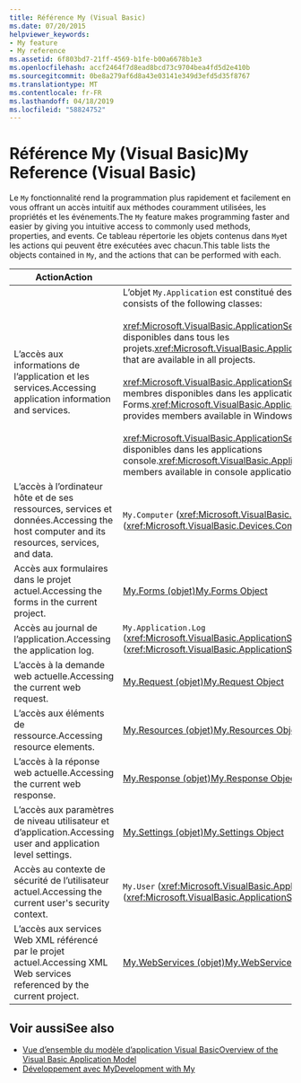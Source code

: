 ```yaml
---
title: Référence My (Visual Basic)
ms.date: 07/20/2015
helpviewer_keywords:
- My feature
- My reference
ms.assetid: 6f803bd7-21ff-4569-b1fe-b00a6678b1e3
ms.openlocfilehash: accf2464f7d8ead8bcd73c9704bea4fd5d2e410b
ms.sourcegitcommit: 0be8a279af6d8a43e03141e349d3efd5d35f8767
ms.translationtype: MT
ms.contentlocale: fr-FR
ms.lasthandoff: 04/18/2019
ms.locfileid: "58824752"
---
```

# <a name="my-reference-visual-basic"></a><span data-ttu-id="64506-102">Référence My (Visual Basic)</span><span class="sxs-lookup"><span data-stu-id="64506-102">My Reference (Visual Basic)</span></span>
<span data-ttu-id="64506-103">Le `My` fonctionnalité rend la programmation plus rapidement et facilement en vous offrant un accès intuitif aux méthodes couramment utilisées, les propriétés et les événements.</span><span class="sxs-lookup"><span data-stu-id="64506-103">The `My` feature makes programming faster and easier by giving you intuitive access to commonly used methods, properties, and events.</span></span> <span data-ttu-id="64506-104">Ce tableau répertorie les objets contenus dans `My`et les actions qui peuvent être exécutées avec chacun.</span><span class="sxs-lookup"><span data-stu-id="64506-104">This table lists the objects contained in `My`, and the actions that can be performed with each.</span></span>  
  
|<span data-ttu-id="64506-105">**Action**</span><span class="sxs-lookup"><span data-stu-id="64506-105">**Action**</span></span>|<span data-ttu-id="64506-106">**Objet**</span><span class="sxs-lookup"><span data-stu-id="64506-106">**Object**</span></span>|  
|----------------|----------------|  
|<span data-ttu-id="64506-107">L’accès aux informations de l’application et les services.</span><span class="sxs-lookup"><span data-stu-id="64506-107">Accessing application information and services.</span></span>|<span data-ttu-id="64506-108">L’objet `My.Application` est constitué des classes suivantes :</span><span class="sxs-lookup"><span data-stu-id="64506-108">The `My.Application` object consists of the following classes:</span></span><br /><br /> <span data-ttu-id="64506-109"><xref:Microsoft.VisualBasic.ApplicationServices.ApplicationBase> fournit des membres qui sont disponibles dans tous les projets.</span><span class="sxs-lookup"><span data-stu-id="64506-109"><xref:Microsoft.VisualBasic.ApplicationServices.ApplicationBase> provides members that are available in all projects.</span></span><br /><br /> <span data-ttu-id="64506-110"><xref:Microsoft.VisualBasic.ApplicationServices.WindowsFormsApplicationBase> fournit des membres disponibles dans les applications Windows Forms.</span><span class="sxs-lookup"><span data-stu-id="64506-110"><xref:Microsoft.VisualBasic.ApplicationServices.WindowsFormsApplicationBase> provides members available in Windows Forms applications.</span></span><br /><br /> <span data-ttu-id="64506-111"><xref:Microsoft.VisualBasic.ApplicationServices.ConsoleApplicationBase> fournit des membres disponibles dans les applications console.</span><span class="sxs-lookup"><span data-stu-id="64506-111"><xref:Microsoft.VisualBasic.ApplicationServices.ConsoleApplicationBase> provides members available in console applications.</span></span>|  
|<span data-ttu-id="64506-112">L’accès à l’ordinateur hôte et de ses ressources, services et données.</span><span class="sxs-lookup"><span data-stu-id="64506-112">Accessing the host computer and its resources, services, and data.</span></span>|<span data-ttu-id="64506-113">`My.Computer` (<xref:Microsoft.VisualBasic.Devices.Computer>)</span><span class="sxs-lookup"><span data-stu-id="64506-113">`My.Computer` (<xref:Microsoft.VisualBasic.Devices.Computer>)</span></span>|  
|<span data-ttu-id="64506-114">Accès aux formulaires dans le projet actuel.</span><span class="sxs-lookup"><span data-stu-id="64506-114">Accessing the forms in the current project.</span></span>|[<span data-ttu-id="64506-115">My.Forms (objet)</span><span class="sxs-lookup"><span data-stu-id="64506-115">My.Forms Object</span></span>](../../../visual-basic/language-reference/objects/my-forms-object.md)|  
|<span data-ttu-id="64506-116">Accès au journal de l’application.</span><span class="sxs-lookup"><span data-stu-id="64506-116">Accessing the application log.</span></span>|<span data-ttu-id="64506-117">`My.Application.Log` (<xref:Microsoft.VisualBasic.ApplicationServices.ApplicationBase.Log%2A>)</span><span class="sxs-lookup"><span data-stu-id="64506-117">`My.Application.Log` (<xref:Microsoft.VisualBasic.ApplicationServices.ApplicationBase.Log%2A>)</span></span>|  
|<span data-ttu-id="64506-118">L’accès à la demande web actuelle.</span><span class="sxs-lookup"><span data-stu-id="64506-118">Accessing the current web request.</span></span>|[<span data-ttu-id="64506-119">My.Request (objet)</span><span class="sxs-lookup"><span data-stu-id="64506-119">My.Request Object</span></span>](../../../visual-basic/language-reference/objects/my-request-object.md)|  
|<span data-ttu-id="64506-120">L’accès aux éléments de ressource.</span><span class="sxs-lookup"><span data-stu-id="64506-120">Accessing resource elements.</span></span>|[<span data-ttu-id="64506-121">My.Resources (objet)</span><span class="sxs-lookup"><span data-stu-id="64506-121">My.Resources Object</span></span>](../../../visual-basic/language-reference/objects/my-resources-object.md)|  
|<span data-ttu-id="64506-122">L’accès à la réponse web actuelle.</span><span class="sxs-lookup"><span data-stu-id="64506-122">Accessing the current web response.</span></span>|[<span data-ttu-id="64506-123">My.Response (objet)</span><span class="sxs-lookup"><span data-stu-id="64506-123">My.Response Object</span></span>](../../../visual-basic/language-reference/objects/my-response-object.md)|  
|<span data-ttu-id="64506-124">L’accès aux paramètres de niveau utilisateur et d’application.</span><span class="sxs-lookup"><span data-stu-id="64506-124">Accessing user and application level settings.</span></span>|[<span data-ttu-id="64506-125">My.Settings (objet)</span><span class="sxs-lookup"><span data-stu-id="64506-125">My.Settings Object</span></span>](../../../visual-basic/language-reference/objects/my-settings-object.md)|  
|<span data-ttu-id="64506-126">Accès au contexte de sécurité de l’utilisateur actuel.</span><span class="sxs-lookup"><span data-stu-id="64506-126">Accessing the current user's security context.</span></span>|<span data-ttu-id="64506-127">`My.User` (<xref:Microsoft.VisualBasic.ApplicationServices.User>)</span><span class="sxs-lookup"><span data-stu-id="64506-127">`My.User` (<xref:Microsoft.VisualBasic.ApplicationServices.User>)</span></span>|  
|<span data-ttu-id="64506-128">L’accès aux services Web XML référencé par le projet actuel.</span><span class="sxs-lookup"><span data-stu-id="64506-128">Accessing XML Web services referenced by the current project.</span></span>|[<span data-ttu-id="64506-129">My.WebServices (objet)</span><span class="sxs-lookup"><span data-stu-id="64506-129">My.WebServices Object</span></span>](../../../visual-basic/language-reference/objects/my-webservices-object.md)|  
  
## <a name="see-also"></a><span data-ttu-id="64506-130">Voir aussi</span><span class="sxs-lookup"><span data-stu-id="64506-130">See also</span></span>

- [<span data-ttu-id="64506-131">Vue d’ensemble du modèle d’application Visual Basic</span><span class="sxs-lookup"><span data-stu-id="64506-131">Overview of the Visual Basic Application Model</span></span>](../../../visual-basic/developing-apps/development-with-my/overview-of-the-visual-basic-application-model.md)
- [<span data-ttu-id="64506-132">Développement avec My</span><span class="sxs-lookup"><span data-stu-id="64506-132">Development with My</span></span>](../../../visual-basic/developing-apps/development-with-my/index.md)
